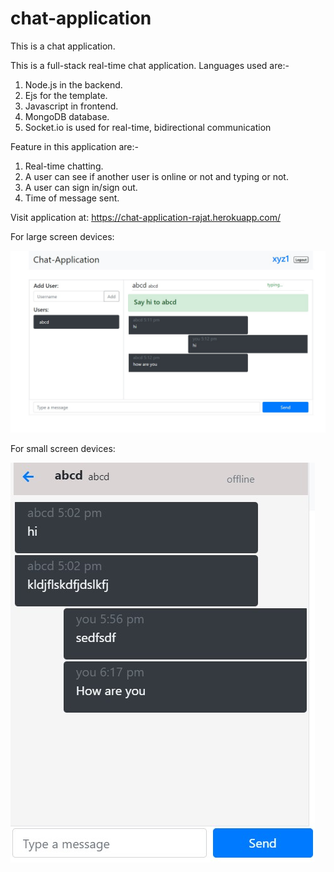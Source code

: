 # chat-application
This is a chat application.

This is a full-stack real-time chat application. Languages used are:-
  1. Node.js in the backend.
  2. Ejs for the template.
  3. Javascript in frontend.
  4. MongoDB database.
  5. Socket.io is used for real-time, bidirectional communication

Feature in this application are:-
  1. Real-time chatting.
  2. A user can see if another user is online or not and typing or not.
  3. A user can sign in/sign out.
  4. Time of message sent.
 
Visit application at: https://chat-application-rajat.herokuapp.com/
 
For large screen devices: 

![Screenshot of the application](https://github.com/rajatmaurya702/chat-application/blob/master/photos/photo1.jpg?raw=true)


For small screen devices:

![Screenshot of the application (mobile view)](https://github.com/rajatmaurya702/chat-application/blob/master/photos/photo2.jpg?raw=true)
